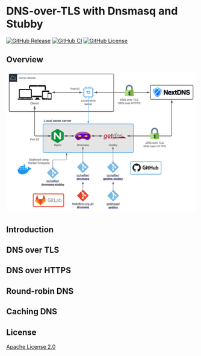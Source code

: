 # DNS-over-TLS with Dnsmasq and Stubby

[![GitHub Release](https://img.shields.io/github/release/tschaffter/dnsmasq-stubby.svg?include_prereleases&color=94398d&labelColor=555555&logoColor=ffffff&style=for-the-badge&logo=github)](https://github.com/tschaffter/dnsmasq-stubby/releases)
[![GitHub CI](https://img.shields.io/github/workflow/status/tschaffter/dnsmasq-stubby/CI.svg?color=94398d&labelColor=555555&logoColor=ffffff&style=for-the-badge&logo=github)](https://github.com/tschaffter/dnsmasq-stubby/actions)
[![GitHub License](https://img.shields.io/github/license/tschaffter/dnsmasq-stubby.svg?color=94398d&labelColor=555555&logoColor=ffffff&style=for-the-badge&logo=github)](https://github.com/tschaffter/dnsmasq-stubby/blob/develop/LICENSE)

## Overview

![infra]

## Introduction

## DNS over TLS

## DNS over HTTPS

## Round-robin DNS

## Caching DNS

## License

[Apache License 2.0]

<!-- Images -->

[infra]: ./doc/images/dnsmasq-stubby-infra.svg

<!-- Links -->

[Apache License 2.0]: https://github.com/tschaffter/dnsmasq-stubby/blob/main/LICENSE
